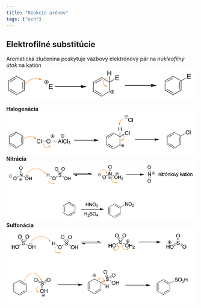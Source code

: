 ```yaml
---
title: "Reakcie arénov"
tags: ["och"]
---
```


## Elektrofilné substitúcie
Aromatická zlučenina poskytuje väzbový elektrónový pár na *nukleofilný útok* na katión
![](attachments/elektrofilná-substitúcia-arénov.png)

**Halogenácia**
![](attachments/halogenácia-arénu-reakcia.png)
**Nitrácia**
![](attachments/nitrácia-arénu-reakcia.png)
**Sulfonácia**
![](attachments/sulfonácia-arénu-reakcia.png)
